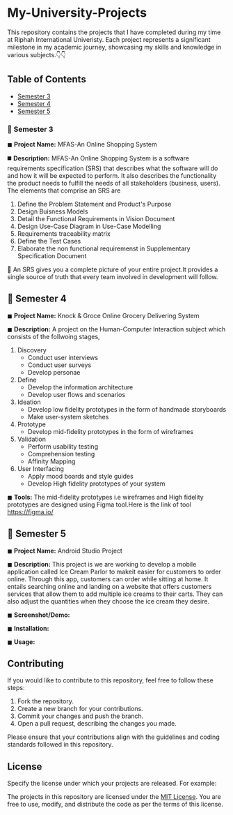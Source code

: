 # My-University-Projects

This repository contains the projects that I have completed during my time at Riphah International Univeristy. Each project represents a significant milestone in my academic journey, showcasing my skills and knowledge in various subjects.👇👇

## Table of Contents

- [Semester 3](#semester3)
- [Semester 4](#semester4)
- [Semester 5](#semester5)


### 🌟 Semester 3 

◼ **Project Name:** MFAS-An Online Shopping System

◼️ **Description:** MFAS-An Online Shopping System is a software requirements specification (SRS) that describes what the software will do and how it will be expected to perform. It also describes the functionality the product needs to fulfill the needs of all stakeholders (business, users).
The elements that comprise an SRS are
    
1. Define the Problem Statement and Product's Purpose
2. Design Buisness Models
3. Detail the Functional Requirements in Vision Document
4. Design Use-Case Diagram in Use-Case Modelling
5. Requirements traceability matrix
6. Define the Test Cases
7. Elaborate the non functional requiremenst in Supplementary Specification Document

🚀 An SRS gives you a complete picture of your entire project.It provides a single source of truth that every team involved in development will follow.


## 🌟 Semester 4

◼ **Project Name:** Knock & Groce Online Grocery Delivering System

◼ **Description:** A project on the Human-Computer Interaction subject which consists of the follwoing stages,

1.	Discovery
	* Conduct user interviews
	* Conduct user surveys
	* Develop personae 
2.	Define
	* Develop the information architecture
 	* Develop user flows and scenarios
3.	Ideation
	* Develop low fidelity prototypes in the form of handmade storyboards
	* Make user-system sketches
4.	Prototype 
	* Develop mid-fidelity prototypes in the form of wireframes 
5.	Validation
  	* Perform usability testing 
 	* Comprehension testing
	* Affinity Mapping
6.	User Interfacing
	* Apply mood boards and style guides
  	* Develop High fidelity prototypes of your system

◼ **Tools:** The mid-fidelity prototypes i.e wireframes and High fidelity prototypes are designed using Figma tool.Here is the link of tool https://figma.io/


## 🌟 Semester 5

◼ **Project Name:** Android Studio Project

◼ **Description:**  This project is we are working to develop a mobile application called Ice Cream Parlor to makeit easier for customers to order online. Through this app, customers can order while sitting at
home. It entails searching online and landing on a website that offers customers services that
allow them to add multiple ice creams to their carts. They can also adjust the quantities when
they choose the ice cream they desire. 

◼ **Screenshot/Demo:**

◼ **Installation:**

◼ **Usage:**



## Contributing

If you would like to contribute to this repository, feel free to follow these steps:

1. Fork the repository.
2. Create a new branch for your contributions.
3. Commit your changes and push the branch.
4. Open a pull request, describing the changes you made.

Please ensure that your contributions align with the guidelines and coding standards followed in this repository.

## License

Specify the license under which your projects are released. For example:

The projects in this repository are licensed under the [MIT License](LICENSE.md). You are free to use, modify, and distribute the code as per the terms of this license.




